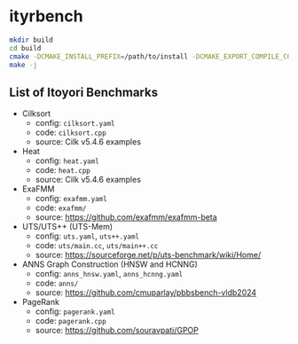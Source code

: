 # ityrbench

```sh
mkdir build
cd build
cmake -DCMAKE_INSTALL_PREFIX=/path/to/install -DCMAKE_EXPORT_COMPILE_COMMANDS=ON -Ditoyori_DIR=$ITOYORI_HOME/lib/cmake/itoyori ..
make -j
```

## List of Itoyori Benchmarks

- Cilksort
    - config: `cilksort.yaml`
    - code: `cilksort.cpp`
    - source: Cilk v5.4.6 examples
- Heat
    - config: `heat.yaml`
    - code: `heat.cpp`
    - source: Cilk v5.4.6 examples
- ExaFMM
    - config: `exafmm.yaml`
    - code: `exafmm/`
    - source: https://github.com/exafmm/exafmm-beta
- UTS/UTS++ (UTS-Mem)
    - config: `uts.yaml`, `uts++.yaml`
    - code: `uts/main.cc`, `uts/main++.cc`
    - source: https://sourceforge.net/p/uts-benchmark/wiki/Home/
- ANNS Graph Construction (HNSW and HCNNG)
    - config: `anns_hnsw.yaml`, `anns_hcnng.yaml`
    - code: `anns/`
    - source: https://github.com/cmuparlay/pbbsbench-vldb2024
- PageRank
    - config: `pagerank.yaml`
    - code: `pagerank.cpp`
    - source: https://github.com/souravpati/GPOP
